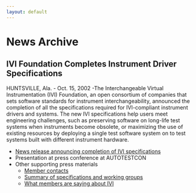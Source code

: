 ```yaml
---
layout: default
---
```


# News Archive

## IVI Foundation Completes Instrument Driver Specifications

HUNTSVILLE, Ala. - Oct. 15, 2002 -The Interchangeable Virtual
Instrumentation (IVI) Foundation, an open consortium of companies that
sets software standards for instrument interchangeability, announced the
completion of all the specifications required for IVI-compliant
instrument drivers and systems. The new IVI specifications help users
meet engineering challenges, such as preserving software on long-life
test systems when instruments become obsolete, or maximizing the use of
existing resources by deploying a single test software system on to test
systems built with different instrument hardware.

  - [News release announcing completion of IVI specifications](Oct2002NewsRelease.html)
  - Presentation at press conference at AUTOTESTCON
  - Other supporting press materials
      - [Member contacts](../docs/press_releases/oct_2002/CurrentIVIMembersList.pdf)
      - [Summary of specifications and working groups](../docs/press_releases/oct_2002/IVIMemberEndorsement.pdf)
      - [What members are saying about IVI](../docs/press_releases/oct_2002/IVISpecificationSummary.pdf)
